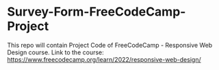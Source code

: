 # Survey-Form-FreeCodeCamp-Project
This repo will contain Project Code of FreeCodeCamp - Responsive Web Design course.
Link to the course: https://www.freecodecamp.org/learn/2022/responsive-web-design/
